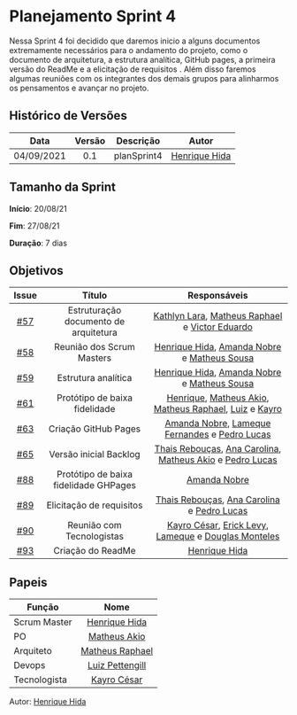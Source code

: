 ﻿



# Planejamento Sprint 4

Nessa Sprint 4 foi decidido que daremos inicio a alguns documentos extremamente necessários para o andamento do projeto, como o documento de arquitetura, a estrutura analítica, GitHub pages, a primeira versão do ReadMe e a elicitação de requisitos . Além disso faremos algumas reuniões com os integrantes dos demais grupos para alinharmos os pensamentos e avançar no projeto.

## Histórico de Versões

| Data       | Versão | Descrição                      | Autor             |
| :--------: | :----: | :----------:                   | :---------------: |
| 04/09/2021 |    0.1   | planSprint4 | [Henrique Hida](https://github.com/HenriqueHida)|

## Tamanho da Sprint

**Início**: 20/08/21

**Fim**: 27/08/21

**Duração**: 7 dias

## Objetivos

| Issue |            Título            |        Responsáveis         | 
|:-------:|:----------------------------:|:-----------------------------:|
| [#57](https://github.com/fga-eps-mds/2021-1-Bot/issues/57) | Estruturação documento de arquitetura | [Kathlyn Lara](https://github.com/klmurussi), [Matheus Raphael]( https://github.com/matheusrazor) e [Victor Eduardo](https://github.com/victorear05)
| [#58](https://github.com/fga-eps-mds/2021-1-Bot/issues/58) | Reunião dos Scrum Masters |[Henrique Hida](https://github.com/HenriqueHida), [Amanda Nobre](https://github.com/AmandaNbr) e [Matheus Sousa](https://github.com/gatotabaco)
| [#59](https://github.com/fga-eps-mds/2021-1-Bot/issues/59) | Estrutura analítica |[Henrique Hida](https://github.com/HenriqueHida), [Amanda Nobre](https://github.com/AmandaNbr) e [Matheus Sousa](https://github.com/gatotabaco)
| [#61](https://github.com/fga-eps-mds/2021-1-Bot/issues/61) | Protótipo de baixa fidelidade |[Henrique](https://github.com/HenriqueHida), [Matheus Akio](https://github.com/matheusakio), [Matheus Raphael](https://github.com/matheusrazor), [Luiz](https://github.com/LuizPettengill) e [Kayro](https://github.com/kayrocesar)
| [#63](https://github.com/fga-eps-mds/2021-1-Bot/issues/63) | Criação GitHub Pages | [Amanda Nobre](https://github.com/AmandaNbr), [Lameque Fernandes](https://github.com/LamequeFernandes) e [Pedro Lucas](https://github.com/PedroLSF)
| [#65](https://github.com/fga-eps-mds/2021-1-Bot/issues/65) | Versão inicial Backlog |[Thais Rebouças](https://github.com/Thais-ra), [Ana Carolina](https://github.com/AnaCarolinaRodriguesLeite), [Matheus Akio](https://github.com/matheusakio) e [Pedro Lucas](https://github.com/PedroLSF)
| [#88](https://github.com/fga-eps-mds/2021-1-Bot/issues/88) |  Protótipo de baixa fidelidade GHPages| [Amanda Nobre](https://github.com/AmandaNbr)
| [#89](https://github.com/fga-eps-mds/2021-1-Bot/issues/89) |  Elicitação de requisitos| [Thais Rebouças](https://github.com/Thais-ra), [Ana Carolina](https://github.com/AnaCarolinaRodriguesLeite) e [Pedro Lucas](https://github.com/PedroLSF)
| [#90](https://github.com/fga-eps-mds/2021-1-Bot/issues/90) | Reunião com Tecnologistas |[Kayro César](https://github.com/kayrocesar), [Erick Levy](https://github.com/Ericklevy), [Lameque](https://github.com/LamequeFernandes) e [Douglas Monteles](https://github.com/DouglasMonteles)
| [#93](https://github.com/fga-eps-mds/2021-1-Bot/issues/93) | Criação do ReadMe |[Henrique Hida](https://github.com/HenriqueHida)


## Papeis

|      Função      |            Nome            |
|------------------|:--------------------------:|
| Scrum Master | [Henrique Hida](https://github.com/HenriqueHida) |
| PO | [Matheus Akio](https://github.com/matheusakio) |
| Arquiteto | [Matheus Raphael](https://github.com/matheusrazor) |
| Devops | [Luiz Pettengill](https://github.com/LuizPettengill) |
| Tecnologista | [Kayro César](https://github.com/kayrocesar)

Autor: [Henrique Hida](https://github.com/HenriqueHida)
